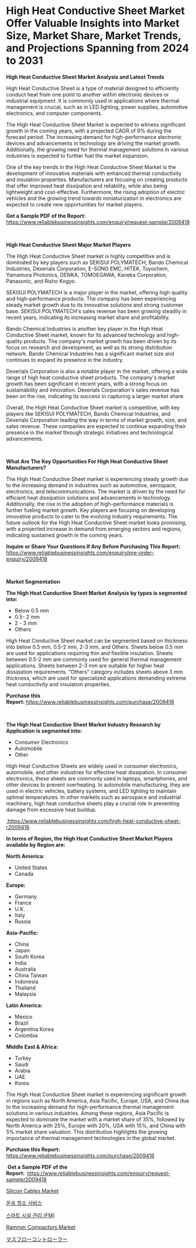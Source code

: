 <p><h1>High Heat Conductive Sheet Market Offer Valuable Insights into Market Size, Market Share, Market Trends, and Projections Spanning from 2024 to 2031</h1></p><p><strong>High Heat Conductive Sheet Market Analysis and Latest Trends</strong></p>
<p><p>High Heat Conductive Sheet is a type of material designed to efficiently conduct heat from one point to another within electronic devices or industrial equipment. It is commonly used in applications where thermal management is crucial, such as in LED lighting, power supplies, automotive electronics, and computer components.</p><p>The High Heat Conductive Sheet Market is expected to witness significant growth in the coming years, with a projected CAGR of 9% during the forecast period. The increasing demand for high-performance electronic devices and advancements in technology are driving the market growth. Additionally, the growing need for thermal management solutions in various industries is expected to further fuel the market expansion.</p><p>One of the key trends in the High Heat Conductive Sheet Market is the development of innovative materials with enhanced thermal conductivity and insulation properties. Manufacturers are focusing on creating products that offer improved heat dissipation and reliability, while also being lightweight and cost-effective. Furthermore, the rising adoption of electric vehicles and the growing trend towards miniaturization in electronics are expected to create new opportunities for market players.</p></p>
<p><strong>Get a Sample PDF of the Report:&nbsp;</strong> <a href="https://www.reliablebusinessinsights.com/enquiry/request-sample/2009418">https://www.reliablebusinessinsights.com/enquiry/request-sample/2009418</a></p>
<p>&nbsp;</p>
<p><strong>High Heat Conductive Sheet Major Market Players</strong></p>
<p><p>The High Heat Conductive Sheet market is highly competitive and is dominated by key players such as SEKISUI POLYMATECH, Bando Chemical Industries, Dexerials Corporation, E-SONG EMC, HITEK, Toyochem, Yamamura Photonics, DENKA, TOMOEGAWA, Kaneka Corporation, Panasonic, and Risho Kogyo.</p><p>SEKISUI POLYMATECH is a major player in the market, offering high quality and high-performance products. The company has been experiencing steady market growth due to its innovative solutions and strong customer base. SEKISUI POLYMATECH's sales revenue has been growing steadily in recent years, indicating its increasing market share and profitability.</p><p>Bando Chemical Industries is another key player in the High Heat Conductive Sheet market, known for its advanced technology and high-quality products. The company's market growth has been driven by its focus on research and development, as well as its strong distribution network. Bando Chemical Industries has a significant market size and continues to expand its presence in the industry.</p><p>Dexerials Corporation is also a notable player in the market, offering a wide range of high heat conductive sheet products. The company's market growth has been significant in recent years, with a strong focus on sustainability and innovation. Dexerials Corporation's sales revenue has been on the rise, indicating its success in capturing a larger market share.</p><p>Overall, the High Heat Conductive Sheet market is competitive, with key players like SEKISUI POLYMATECH, Bando Chemical Industries, and Dexerials Corporation leading the way in terms of market growth, size, and sales revenue. These companies are expected to continue expanding their presence in the market through strategic initiatives and technological advancements.</p></p>
<p>&nbsp;</p>
<p><strong>What Are The Key Opportunities For High Heat Conductive Sheet Manufacturers?</strong></p>
<p><p>The High Heat Conductive Sheet market is experiencing steady growth due to the increasing demand in industries such as automotive, aerospace, electronics, and telecommunications. The market is driven by the need for efficient heat dissipation solutions and advancements in technology. Additionally, the rise in the adoption of high-performance materials is further fueling market growth. Key players are focusing on developing innovative products to cater to the evolving industry requirements. The future outlook for the High Heat Conductive Sheet market looks promising, with a projected increase in demand from emerging sectors and regions, indicating sustained growth in the coming years.</p></p>
<p><strong>Inquire or Share Your Questions If Any Before Purchasing This Report:</strong> <a href="https://www.reliablebusinessinsights.com/enquiry/pre-order-enquiry/2009418">https://www.reliablebusinessinsights.com/enquiry/pre-order-enquiry/2009418</a></p>
<p>&nbsp;</p>
<p><strong>Market Segmentation</strong></p>
<p><strong>The High Heat Conductive Sheet Market Analysis by types is segmented into:</strong></p>
<p><ul><li>Below 0.5 mm</li><li>0.5- 2 mm</li><li>2 - 3 mm</li><li>Others</li></ul></p>
<p><p>High Heat Conductive Sheet market can be segmented based on thickness into below 0.5 mm, 0.5-2 mm, 2-3 mm, and Others. Sheets below 0.5 mm are used for applications requiring thin and flexible insulation. Sheets between 0.5-2 mm are commonly used for general thermal management applications. Sheets between 2-3 mm are suitable for higher heat dissipation requirements. "Others" category includes sheets above 3 mm thickness, which are used for specialized applications demanding extreme heat conductivity and insulation properties.</p></p>
<p><strong>Purchase this Report:&nbsp;</strong><a href="https://www.reliablebusinessinsights.com/purchase/2009418">https://www.reliablebusinessinsights.com/purchase/2009418</a></p>
<p>&nbsp;</p>
<p><strong>The High Heat Conductive Sheet Market Industry Research by Application is segmented into:</strong></p>
<p><ul><li>Consumer Electronics</li><li>Automobile</li><li>Other</li></ul></p>
<p><p>High Heat Conductive Sheets are widely used in consumer electronics, automobile, and other industries for effective heat dissipation. In consumer electronics, these sheets are commonly used in laptops, smartphones, and other devices to prevent overheating. In automobile manufacturing, they are used in electric vehicles, battery systems, and LED lighting to maintain optimal temperatures. In other markets such as aerospace and industrial machinery, high heat conductive sheets play a crucial role in preventing damage from excessive heat buildup.</p></p>
<p><a href="https://www.reliablebusinessinsights.com/high-heat-conductive-sheet-r2009418">&nbsp;https://www.reliablebusinessinsights.com/high-heat-conductive-sheet-r2009418</a></p>
<p><strong>In terms of Region, the High Heat Conductive Sheet Market Players available by Region are:</strong></p>
<p>
    <p> <strong> North America: </strong>
        <ul>
            <li>United States</li>
            <li>Canada</li>
        </ul>
        </p> 
    <p> <strong> Europe: </strong>
        <ul>
            <li>Germany</li>
            <li>France</li>
            <li>U.K.</li>
            <li>Italy</li>
            <li>Russia</li>
        </ul>
        </p> 
    <p> <strong> Asia-Pacific: </strong>
        <ul>
            <li>China</li>
            <li>Japan</li>
            <li>South Korea</li>
            <li>India</li>
            <li>Australia</li>
            <li>China Taiwan</li>
            <li>Indonesia</li>
            <li>Thailand</li>
            <li>Malaysia</li>
        </ul>
        </p> 
    <p> <strong> Latin America: </strong>
        <ul>
            <li>Mexico</li>
            <li>Brazil</li>
            <li>Argentina Korea</li>
            <li>Colombia</li>
        </ul>
        </p> 
    <p> <strong> Middle East & Africa: </strong>
        <ul>
            <li>Turkey</li>
            <li>Saudi</li>
            <li>Arabia</li>
            <li>UAE</li>
            <li>Korea</li>
        </ul>
    </p>
    </p>
<p><p>The High Heat Conductive Sheet market is experiencing significant growth in regions such as North America, Asia Pacific, Europe, USA, and China due to the increasing demand for high-performance thermal management solutions in various industries. Among these regions, Asia Pacific is expected to dominate the market with a market share of 35%, followed by North America with 25%, Europe with 20%, USA with 15%, and China with 5% market share valuation. This distribution highlights the growing importance of thermal management technologies in the global market.</p></p>
<p><strong>Purchase this Report: </strong><a href="https://www.reliablebusinessinsights.com/purchase/2009418">https://www.reliablebusinessinsights.com/purchase/2009418</a></p>
<p>&nbsp;<strong>Get a Sample PDF of the Report:&nbsp;&nbsp;</strong><a href="https://www.reliablebusinessinsights.com/enquiry/request-sample/2009418">https://www.reliablebusinessinsights.com/enquiry/request-sample/2009418</a></p>
<p><strong></strong></p>
<p><p><a href="https://github.com/jodemen/Market-Research-Report-List-3/blob/main/silicon-cables-market.md">Silicon Cables Market</a></p><p><a href="https://github.com/hzumrdvas204296/Market-Research-Report-List-2/blob/main/6555607158755.md">운송 청소 서비스</a></p><p><a href="https://github.com/apple8975768/Market-Research-Report-List-1/blob/main/1110726158754.md">스마트 시설 관리 (FM)</a></p><p><a href="https://issuu.com/reportprime-2/docs/rammer-compactors-market-size-2030.pptx">Rammer Compactors Market</a></p><p><a href="https://github.com/CarlieShields/Market-Research-Report-List-1/blob/main/9018699149109.md">マスフローコントローラー</a></p></p>